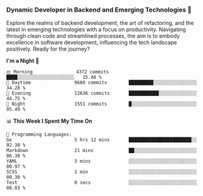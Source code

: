 ### Dynamic Developer in Backend and Emerging Technologies 🚀 

Explore the realms of backend development, the art of refactoring, and the latest in emerging technologies with a focus on productivity. Navigating through clean code and streamlined processes, the aim is to embody excellence in software development, influencing the tech landscape positively. Ready for the journey?

<!--START_SECTION:waka-->
**I'm a Night 🦉** 

```text
🌞 Morning                4372 commits        ████░░░░░░░░░░░░░░░░░░░░░   15.48 % 
🌆 Daytime                9680 commits        █████████░░░░░░░░░░░░░░░░   34.28 % 
🌃 Evening                12636 commits       ███████████░░░░░░░░░░░░░░   44.75 % 
🌙 Night                  1551 commits        █░░░░░░░░░░░░░░░░░░░░░░░░   05.49 % 
```


📊 **This Week I Spent My Time On** 

```text
💬 Programming Languages: 
Go                       5 hrs 12 mins       ███████████████████████░░   92.30 % 
Markdown                 21 mins             ██░░░░░░░░░░░░░░░░░░░░░░░   06.38 % 
YAML                     3 mins              ░░░░░░░░░░░░░░░░░░░░░░░░░   00.97 % 
SCSS                     1 min               ░░░░░░░░░░░░░░░░░░░░░░░░░   00.30 % 
Text                     0 secs              ░░░░░░░░░░░░░░░░░░░░░░░░░   00.03 % 
```


<!--END_SECTION:waka-->
